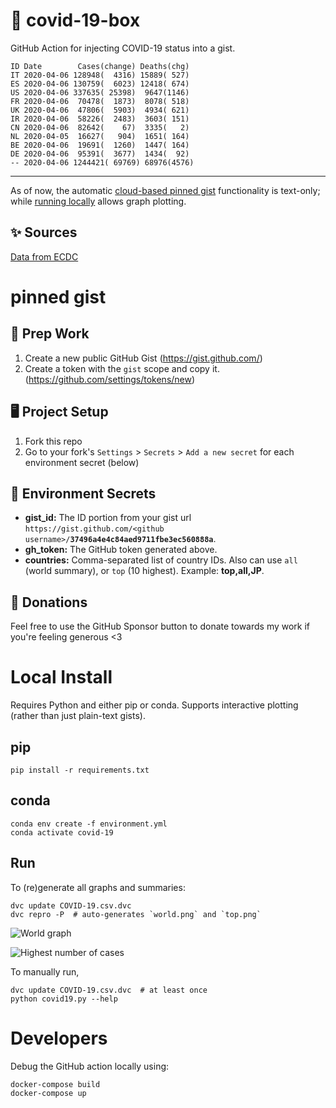 # 🏥 covid-19-box

GitHub Action for injecting COVID-19 status into a gist.

```
ID Date        Cases(change) Deaths(chg)
IT 2020-04-06 128948(  4316) 15889( 527)
ES 2020-04-06 130759(  6023) 12418( 674)
US 2020-04-06 337635( 25398)  9647(1146)
FR 2020-04-06  70478(  1873)  8078( 518)
UK 2020-04-06  47806(  5903)  4934( 621)
IR 2020-04-06  58226(  2483)  3603( 151)
CN 2020-04-06  82642(    67)  3335(   2)
NL 2020-04-05  16627(   904)  1651( 164)
BE 2020-04-06  19691(  1260)  1447( 164)
DE 2020-04-06  95391(  3677)  1434(  92)
-- 2020-04-06 1244421( 69769) 68976(4576)
```

---

As of now, the automatic [cloud-based pinned gist](#pinned-gist) functionality is text-only;
while [running locally](#local-install) allows graph plotting.

## ✨ Sources

[Data from ECDC](https://www.ecdc.europa.eu/en/publications-data/download-todays-data-geographic-distribution-covid-19-cases-worldwide)

# pinned gist

## 🎒 Prep Work
1. Create a new public GitHub Gist (https://gist.github.com/)
1. Create a token with the `gist` scope and copy it. (https://github.com/settings/tokens/new)

## 🖥 Project Setup
1. Fork this repo
1. Go to your fork's `Settings` > `Secrets` > `Add a new secret` for each environment secret (below)

## 🤫 Environment Secrets
- **gist_id:** The ID portion from your gist url `https://gist.github.com/<github username>/`**`37496a4e4c84aed9711fbe3ec560888a`**.
- **gh_token:** The GitHub token generated above.
- **countries:** Comma-separated list of country IDs. Also can use `all` (world summary), or `top` (10 highest). Example: **top,all,JP**.

## 💸 Donations

Feel free to use the GitHub Sponsor button to donate towards my work if you're feeling generous <3

# Local Install

Requires Python and either pip or conda. Supports interactive plotting (rather than just plain-text gists).

## pip

```
pip install -r requirements.txt
```

## conda

```
conda env create -f environment.yml
conda activate covid-19
```

## Run

To (re)generate all graphs and summaries:

```
dvc update COVID-19.csv.dvc
dvc repro -P  # auto-generates `world.png` and `top.png`
```

![World graph](world.png)

![Highest number of cases](top.png)

To manually run,

```
dvc update COVID-19.csv.dvc  # at least once
python covid19.py --help
```

# Developers

Debug the GitHub action locally using:

```
docker-compose build
docker-compose up
```
